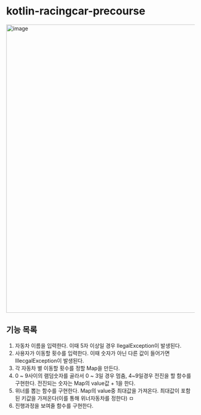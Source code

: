 # kotlin-racingcar-precourse

<img width="1086" height="768" alt="image" src="https://github.com/user-attachments/assets/9eebe52c-57e4-4ee3-ba96-e24cd1bbccfd" />

## 기능 목록
1. 자동차 이름을 입력한다. 이때 5자 이상일 경우 IlegalException이 발생된다.
2. 사용자가 이동할 횟수를 입력한다. 이때 숫자가 아닌 다른 값이 들어가면 IllecgalException이 발생된다. 
3. 각 자동차 별 이동할 횟수를 정할 Map을 만든다. 
4.  0 ~ 9사이의 램덤숫자를 골라서 0 ~ 3일 경우 멈춤, 4~9일경우 전진을 할 함수를 구현한다. 
   전진되는 숫자는 Map의 value값 + 1을 한다. 
5. 위너를 뽑는 함수를 구현한다.
   Map의 value중 최대값을 가져온다. 
   최대값이 포함된 키값을 가져온다(이를 통해 위너자동차를 정한다) ㅁ
6. 진행과정을 보여줄 함수를 구현한다. 
   
